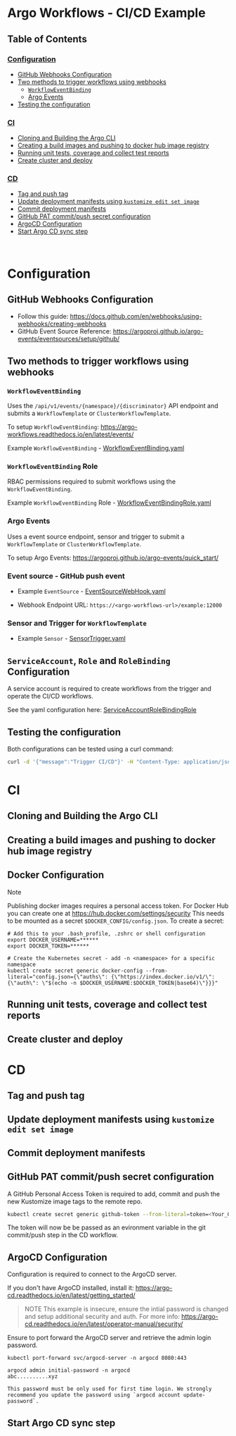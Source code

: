 # Argo Workflows - CI/CD Example

## Table of Contents

 ### [Configuration](#configuration-1)
- [GitHub Webhooks Configuration](#gitHub-webhooks-configuration)
- [Two methods to trigger workflows using webhooks](#two-methods-to-trigger-workflows-using-webhooks)
  - [`WorkflowEventBinding`](#workfloweventbinding) 
  - [Argo Events](#argo-events)
- [Testing the configuration](#testing-the-configuration)

### [CI](#ci-1)
- [Cloning and Building the Argo CLI](#cloning-and-building-the-argo-cli)
- [Creating a build images and pushing to docker hub image registry](#creating-a-build-images-and-pushing-to-docker-hub-image-registry)
- [Running unit tests, coverage and collect test reports](#running-unit-tests-coverage-and-collect-test-reports)
- [Create cluster and deploy](#create-cluster-and-deploy)

### [CD](#cd-1)
- [Tag and push tag](#tag-and-push-tag)
- [Update deployment manifests using `kustomize edit set image`](#update-deployment-manifests-using-kustomize-edit-set-image)
- [Commit deployment manifests](#commit-deployment-manifests)
- [GitHub PAT commit/push secret configuration](#github-pat-commitpush-secret-configuration)
- [ArgoCD Configuration](#argocd-configuration)
- [Start Argo CD sync step](#start-argo-cd-sync-step)

<br>

# Configuration

## GitHub Webhooks Configuration

- Follow this guide: https://docs.github.com/en/webhooks/using-webhooks/creating-webhooks
- GitHub Event Source Reference: https://argoproj.github.io/argo-events/eventsources/setup/github/

## Two methods to trigger workflows using webhooks

### `WorkflowEventBinding`

Uses the `/api/v1/events/{namespace}/{discriminator}` API endpoint and submits a `WorkflowTemplate` or `ClusterWorkflowTemplate`.

To setup `WorkflowEventBinding`: https://argo-workflows.readthedocs.io/en/latest/events/

Example `WorkflowEventBinding` - [WorkflowEventBinding.yaml](WorkflowEventBinding.yaml)


### `WorkflowEventBinding` Role

RBAC permissions required to submit workflows using the `WorkflowEventBinding`.

Example `WorkflowEventBinding` Role - [WorkflowEventBindingRole.yaml](WorkflowEventBindingRole.yaml)

### Argo Events

Uses a event source endpoint, sensor and trigger to submit a `WorkflowTemplate` or `ClusterWorkflowTemplate`.

To setup Argo Events: https://argoproj.github.io/argo-events/quick_start/


### Event source - GitHub push event

- Example `EventSource` - [EventSourceWebHook.yaml](EventSourceWebHook.yaml)


- Webhook Endpoint URL:
`https://<argo-workflows-url>/example:12000`

### Sensor and Trigger for `WorkflowTemplate`

- Example `Sensor` - [SensorTrigger.yaml](SensorTrigger.yaml)


## `ServiceAccount`, `Role` and `RoleBinding` Configuration

A service account is required to create workflows from the trigger and operate the CI/CD workflows. 

See the yaml configuration here: [ServiceAccountRoleBindingRole](ServiceAccountRoleBindingRole.yaml) 

## Testing the configuration

Both configurations can be tested using a curl command:

```bash
curl -d '{"message":"Trigger CI/CD"}' -H "Content-Type: application/json" -X POST http://<Deployed-Argo-Application-Url>:12000/example 
```

# CI

## Cloning and Building the Argo CLI

## Creating a build images and pushing to docker hub image registry

## Docker Configuration

> [!NOTE]  
> Publishing docker images requires a personal access token. For Docker Hub you can create one at https://hub.docker.com/settings/security
> This needs to be mounted as a secret `$DOCKER_CONFIG/config.json`. To create a secret:
```shell
# Add this to your .bash_profile, .zshrc or shell configuration
export DOCKER_USERNAME=****** 
export DOCKER_TOKEN=******

# Create the Kubernetes secret - add -n <namespace> for a specific namespace
kubectl create secret generic docker-config --from-literal="config.json={\"auths\": {\"https://index.docker.io/v1/\": {\"auth\": \"$(echo -n $DOCKER_USERNAME:$DOCKER_TOKEN|base64)\"}}}"
```

## Running unit tests, coverage and collect test reports

## Create cluster and deploy


# CD

## Tag and push tag

## Update deployment manifests using `kustomize edit set image`

## Commit deployment manifests

## GitHub PAT commit/push secret configuration

A GitHub Personal Access Token is required to add, commit and push the new Kustomize image tags to the remote repo.

```bash
kubectl create secret generic github-token --from-literal=token=<Your_GitHub_PAT> -n argo
```

The token will now be be passed as an evironment variable in the git commit/push step in the CD workflow.


 ## ArgoCD Configuration

 Configuration is required to connect to the ArgoCD server.

 If you don't have ArgoCD installed, install it: https://argo-cd.readthedocs.io/en/latest/getting_started/

 > NOTE
 > This example is insecure, ensure the intial password is changed and setup additional security and auth. For more info: https://argo-cd.readthedocs.io/en/latest/operator-manual/security/ 

Ensure to port forward the ArgoCD server and retrieve the admin login password.

```shell
kubectl port-forward svc/argocd-server -n argocd 8080:443

argocd admin initial-password -n argocd
abc..........xyz

This password must be only used for first time login. We strongly recommend you update the password using `argocd account update-password`.
```

## Start Argo CD sync step